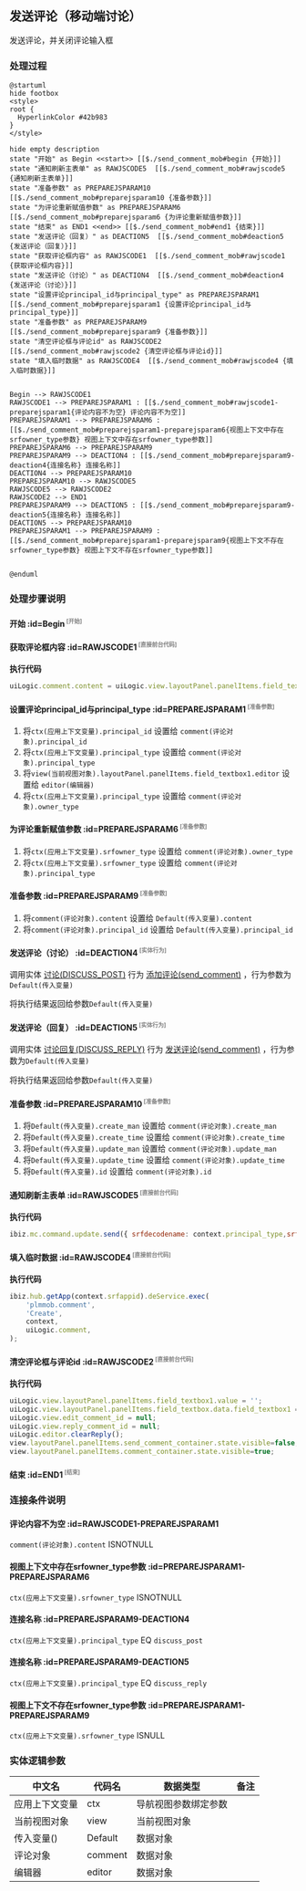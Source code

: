 ## 发送评论（移动端讨论） <!-- {docsify-ignore-all} -->

   发送评论，并关闭评论输入框

### 处理过程

```plantuml
@startuml
hide footbox
<style>
root {
  HyperlinkColor #42b983
}
</style>

hide empty description
state "开始" as Begin <<start>> [[$./send_comment_mob#begin {开始}]]
state "通知刷新主表单" as RAWJSCODE5  [[$./send_comment_mob#rawjscode5 {通知刷新主表单}]]
state "准备参数" as PREPAREJSPARAM10  [[$./send_comment_mob#preparejsparam10 {准备参数}]]
state "为评论重新赋值参数" as PREPAREJSPARAM6  [[$./send_comment_mob#preparejsparam6 {为评论重新赋值参数}]]
state "结束" as END1 <<end>> [[$./send_comment_mob#end1 {结束}]]
state "发送评论（回复）" as DEACTION5  [[$./send_comment_mob#deaction5 {发送评论（回复）}]]
state "获取评论框内容" as RAWJSCODE1  [[$./send_comment_mob#rawjscode1 {获取评论框内容}]]
state "发送评论（讨论）" as DEACTION4  [[$./send_comment_mob#deaction4 {发送评论（讨论）}]]
state "设置评论principal_id与principal_type" as PREPAREJSPARAM1  [[$./send_comment_mob#preparejsparam1 {设置评论principal_id与principal_type}]]
state "准备参数" as PREPAREJSPARAM9  [[$./send_comment_mob#preparejsparam9 {准备参数}]]
state "清空评论框与评论id" as RAWJSCODE2  [[$./send_comment_mob#rawjscode2 {清空评论框与评论id}]]
state "填入临时数据" as RAWJSCODE4  [[$./send_comment_mob#rawjscode4 {填入临时数据}]]


Begin --> RAWJSCODE1
RAWJSCODE1 --> PREPAREJSPARAM1 : [[$./send_comment_mob#rawjscode1-preparejsparam1{评论内容不为空} 评论内容不为空]]
PREPAREJSPARAM1 --> PREPAREJSPARAM6 : [[$./send_comment_mob#preparejsparam1-preparejsparam6{视图上下文中存在srfowner_type参数} 视图上下文中存在srfowner_type参数]]
PREPAREJSPARAM6 --> PREPAREJSPARAM9
PREPAREJSPARAM9 --> DEACTION4 : [[$./send_comment_mob#preparejsparam9-deaction4{连接名称} 连接名称]]
DEACTION4 --> PREPAREJSPARAM10
PREPAREJSPARAM10 --> RAWJSCODE5
RAWJSCODE5 --> RAWJSCODE2
RAWJSCODE2 --> END1
PREPAREJSPARAM9 --> DEACTION5 : [[$./send_comment_mob#preparejsparam9-deaction5{连接名称} 连接名称]]
DEACTION5 --> PREPAREJSPARAM10
PREPAREJSPARAM1 --> PREPAREJSPARAM9 : [[$./send_comment_mob#preparejsparam1-preparejsparam9{视图上下文不存在srfowner_type参数} 视图上下文不存在srfowner_type参数]]


@enduml
```


### 处理步骤说明

#### 开始 :id=Begin<sup class="footnote-symbol"> <font color=gray size=1>[开始]</font></sup>




#### 获取评论框内容 :id=RAWJSCODE1<sup class="footnote-symbol"> <font color=gray size=1>[直接前台代码]</font></sup>



<p class="panel-title"><b>执行代码</b></p>

```javascript
uiLogic.comment.content = uiLogic.view.layoutPanel.panelItems.field_textbox1.value;
```

#### 设置评论principal_id与principal_type :id=PREPAREJSPARAM1<sup class="footnote-symbol"> <font color=gray size=1>[准备参数]</font></sup>



1. 将`ctx(应用上下文变量).principal_id` 设置给  `comment(评论对象).principal_id`
2. 将`ctx(应用上下文变量).principal_type` 设置给  `comment(评论对象).principal_type`
3. 将`view(当前视图对象).layoutPanel.panelItems.field_textbox1.editor` 设置给  `editor(编辑器)`
4. 将`ctx(应用上下文变量).principal_type` 设置给  `comment(评论对象).owner_type`

#### 为评论重新赋值参数 :id=PREPAREJSPARAM6<sup class="footnote-symbol"> <font color=gray size=1>[准备参数]</font></sup>



1. 将`ctx(应用上下文变量).srfowner_type` 设置给  `comment(评论对象).owner_type`
2. 将`ctx(应用上下文变量).srfowner_type` 设置给  `comment(评论对象).principal_type`

#### 准备参数 :id=PREPAREJSPARAM9<sup class="footnote-symbol"> <font color=gray size=1>[准备参数]</font></sup>



1. 将`comment(评论对象).content` 设置给  `Default(传入变量).content`
2. 将`comment(评论对象).principal_id` 设置给  `Default(传入变量).principal_id`

#### 发送评论（讨论） :id=DEACTION4<sup class="footnote-symbol"> <font color=gray size=1>[实体行为]</font></sup>



调用实体 [讨论(DISCUSS_POST)](module/Team/discuss_post.md) 行为 [添加评论(send_comment)](module/Team/discuss_post#行为) ，行为参数为`Default(传入变量)`

将执行结果返回给参数`Default(传入变量)`

#### 发送评论（回复） :id=DEACTION5<sup class="footnote-symbol"> <font color=gray size=1>[实体行为]</font></sup>



调用实体 [讨论回复(DISCUSS_REPLY)](module/Team/discuss_reply.md) 行为 [发送评论(send_comment)](module/Team/discuss_reply#行为) ，行为参数为`Default(传入变量)`

将执行结果返回给参数`Default(传入变量)`

#### 准备参数 :id=PREPAREJSPARAM10<sup class="footnote-symbol"> <font color=gray size=1>[准备参数]</font></sup>



1. 将`Default(传入变量).create_man` 设置给  `comment(评论对象).create_man`
2. 将`Default(传入变量).create_time` 设置给  `comment(评论对象).create_time`
3. 将`Default(传入变量).update_man` 设置给  `comment(评论对象).update_man`
4. 将`Default(传入变量).update_time` 设置给  `comment(评论对象).update_time`
5. 将`Default(传入变量).id` 设置给  `comment(评论对象).id`

#### 通知刷新主表单 :id=RAWJSCODE5<sup class="footnote-symbol"> <font color=gray size=1>[直接前台代码]</font></sup>



<p class="panel-title"><b>执行代码</b></p>

```javascript
ibiz.mc.command.update.send({ srfdecodename: context.principal_type,srfkey: context.principal_id})
```

#### 填入临时数据 :id=RAWJSCODE4<sup class="footnote-symbol"> <font color=gray size=1>[直接前台代码]</font></sup>



<p class="panel-title"><b>执行代码</b></p>

```javascript
ibiz.hub.getApp(context.srfappid).deService.exec(
    'plmmob.comment',
    'Create',
    context,
    uiLogic.comment,
);

```

#### 清空评论框与评论id :id=RAWJSCODE2<sup class="footnote-symbol"> <font color=gray size=1>[直接前台代码]</font></sup>



<p class="panel-title"><b>执行代码</b></p>

```javascript
uiLogic.view.layoutPanel.panelItems.field_textbox1.value = '';
uiLogic.view.layoutPanel.panelItems.field_textbox.data.field_textbox1 = '';
uiLogic.view.edit_comment_id = null;
uiLogic.view.reply_comment_id = null;
uiLogic.editor.clearReply();
view.layoutPanel.panelItems.send_comment_container.state.visible=false;
view.layoutPanel.panelItems.comment_container.state.visible=true;

```

#### 结束 :id=END1<sup class="footnote-symbol"> <font color=gray size=1>[结束]</font></sup>




### 连接条件说明
#### 评论内容不为空 :id=RAWJSCODE1-PREPAREJSPARAM1

```comment(评论对象).content``` ISNOTNULL
#### 视图上下文中存在srfowner_type参数 :id=PREPAREJSPARAM1-PREPAREJSPARAM6

```ctx(应用上下文变量).srfowner_type``` ISNOTNULL
#### 连接名称 :id=PREPAREJSPARAM9-DEACTION4

```ctx(应用上下文变量).principal_type``` EQ ```discuss_post```
#### 连接名称 :id=PREPAREJSPARAM9-DEACTION5

```ctx(应用上下文变量).principal_type``` EQ ```discuss_reply```
#### 视图上下文不存在srfowner_type参数 :id=PREPAREJSPARAM1-PREPAREJSPARAM9

```ctx(应用上下文变量).srfowner_type``` ISNULL


### 实体逻辑参数

|    中文名   |    代码名    |  数据类型      |备注 |
| --------| --------| --------  | --------   |
|应用上下文变量|ctx|导航视图参数绑定参数||
|当前视图对象|view|当前视图对象||
|传入变量(<i class="fa fa-check"/></i>)|Default|数据对象||
|评论对象|comment|数据对象||
|编辑器|editor|数据对象||
